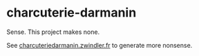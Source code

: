 # charcuterie-darmanin
Sense. This project makes none.

See [charcuteriedarmanin.zwindler.fr](https://charcuteriedarmanin.zwindler.fr/) to generate more nonsense.
